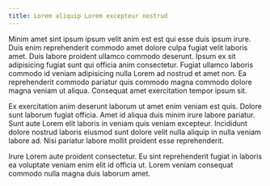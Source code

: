```yaml
---
title: Lorem aliquip Lorem excepteur nostrud
---
```


Minim amet sint ipsum ipsum velit anim est est qui esse duis ipsum irure. Duis enim reprehenderit commodo amet dolore culpa fugiat velit laboris amet. Duis labore proident ullamco commodo deserunt. Ipsum ex sit adipisicing fugiat sunt qui officia anim consectetur. Fugiat ullamco laboris commodo id veniam adipisicing nulla Lorem ad nostrud et amet non. Ea reprehenderit commodo pariatur quis commodo magna commodo dolore magna veniam ut aliqua. Consequat amet exercitation tempor ipsum sit.

Ex exercitation anim deserunt laborum ut amet enim veniam est quis. Dolore sunt laborum fugiat officia. Amet id aliqua duis minim irure labore pariatur. Sunt aute Lorem elit laboris in veniam quis veniam excepteur. Incididunt dolore nostrud laboris eiusmod sunt dolore velit nulla aliquip in nulla veniam labore ad. Nisi pariatur labore mollit proident esse reprehenderit.

Irure Lorem aute proident consectetur. Eu sint reprehenderit fugiat in laboris ea voluptate veniam enim elit id officia ut. Lorem veniam consequat commodo nulla magna duis laborum amet.